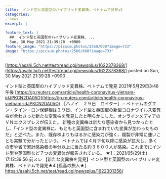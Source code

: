 ```yaml
---
title:  インド型と英国型のハイブリッド変異株、ベトナムで発見★5  
categories:
- news
excerpt: |
  
feature_text: |
  ##  インド型と英国型のハイブリッド変異株、...
  Sun, 30 May 2021 21:39:28  +0900
feature_image: "https://picsum.photos/2560/600?image=733"
image: "https://picsum.photos/2560/600?image=733"
---
```


[https://asahi.5ch.net/test/read.cgi/newsplus/1622378368/](https://asahi.5ch.net/test/read.cgi/newsplus/1622378368/)
posted on Sun, 30 May 2021 21:39:28  +0900

<!--more-->

インド型と英国型のハイブリッド変異株、ベトナムで発見 2021年5月29日3:48 午後 [https://jp.reuters.com/article/health-coronavirus-vietnam-idJPKCN2DA05O](https://jp.reuters.com/article/health-coronavirus-vietnam-idJPKCN2DA05O) ［ハノイ　２９日　ロイター］ - ベトナムのグエン・タイン・ロン保健相は２９日、インド型と英国型の新型コロナウイルス変異株が合わさった新たな変異株を発見したと明らかにした。オンラインメディアのＶＮエクスプレスが伝えた。 新種の変異株は新たな感染者から見つかったとし、「インド型の変異株に、もともと英国型に含まれていた変異が加わったものだ」と述べた。また、既存株よりもはるかに感染力が強く、複製が非常に速いことも実験で分かったという。 ベトナムでは４月下旬以降に感染が拡大し、多くの市や省で累計感染者の半分以上に当たる約３６００人が感染。これまでにインド型や英国型など７つの変異体が報告されている。 ★1：2021/05/29(土) 17:12:39.56 前スレ 【新たな変異株を発見】インド型と英国型のハイブリッド変異株、ベトナムで発見★4 [孤高の旅人★] https://asahi.5ch.net/test/read.cgi/newsplus/1622301356/
